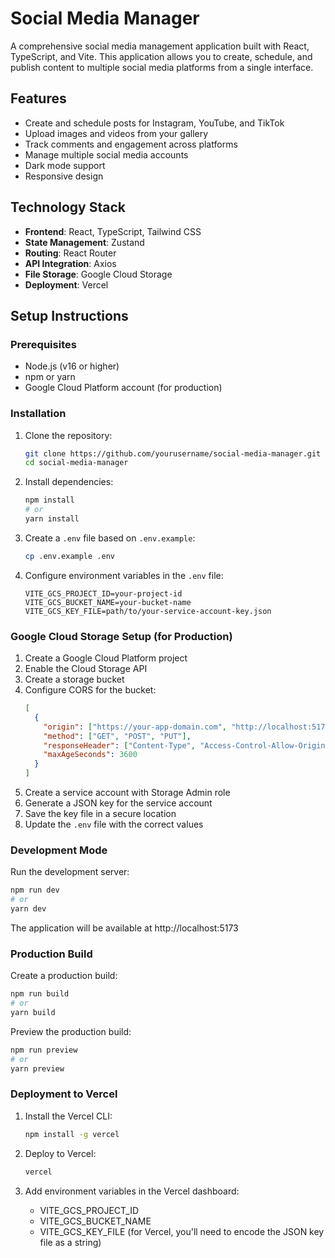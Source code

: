 # Social Media Manager

A comprehensive social media management application built with React, TypeScript, and Vite. This application allows you to create, schedule, and publish content to multiple social media platforms from a single interface.

## Features

- Create and schedule posts for Instagram, YouTube, and TikTok
- Upload images and videos from your gallery
- Track comments and engagement across platforms
- Manage multiple social media accounts
- Dark mode support
- Responsive design

## Technology Stack

- **Frontend**: React, TypeScript, Tailwind CSS
- **State Management**: Zustand
- **Routing**: React Router
- **API Integration**: Axios
- **File Storage**: Google Cloud Storage
- **Deployment**: Vercel

## Setup Instructions

### Prerequisites

- Node.js (v16 or higher)
- npm or yarn
- Google Cloud Platform account (for production)

### Installation

1. Clone the repository:
   ```bash
   git clone https://github.com/yourusername/social-media-manager.git
   cd social-media-manager
   ```

2. Install dependencies:
   ```bash
   npm install
   # or
   yarn install
   ```

3. Create a `.env` file based on `.env.example`:
   ```bash
   cp .env.example .env
   ```

4. Configure environment variables in the `.env` file:
   ```
   VITE_GCS_PROJECT_ID=your-project-id
   VITE_GCS_BUCKET_NAME=your-bucket-name
   VITE_GCS_KEY_FILE=path/to/your-service-account-key.json
   ```

### Google Cloud Storage Setup (for Production)

1. Create a Google Cloud Platform project
2. Enable the Cloud Storage API
3. Create a storage bucket
4. Configure CORS for the bucket:
   ```json
   [
     {
       "origin": ["https://your-app-domain.com", "http://localhost:5173"],
       "method": ["GET", "POST", "PUT"],
       "responseHeader": ["Content-Type", "Access-Control-Allow-Origin"],
       "maxAgeSeconds": 3600
     }
   ]
   ```
5. Create a service account with Storage Admin role
6. Generate a JSON key for the service account
7. Save the key file in a secure location
8. Update the `.env` file with the correct values

### Development Mode

Run the development server:

```bash
npm run dev
# or
yarn dev
```

The application will be available at http://localhost:5173

### Production Build

Create a production build:

```bash
npm run build
# or
yarn build
```

Preview the production build:

```bash
npm run preview
# or
yarn preview
```

### Deployment to Vercel

1. Install the Vercel CLI:
   ```bash
   npm install -g vercel
   ```

2. Deploy to Vercel:
   ```bash
   vercel
   ```

3. Add environment variables in the Vercel dashboard:
   - VITE_GCS_PROJECT_ID
   - VITE_GCS_BUCKET_NAME
   - VITE_GCS_KEY_FILE (for Vercel, you'll need to encode the JSON key file as a string)
